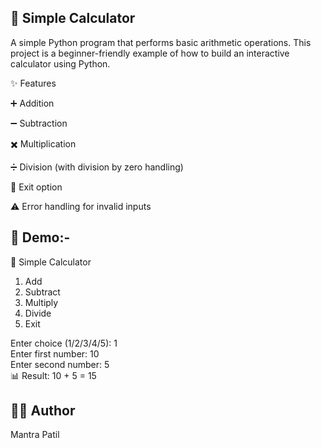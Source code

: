 ## 🧮 Simple Calculator

A simple Python program that performs basic arithmetic operations.
This project is a beginner-friendly example of how to build an interactive calculator using Python.

✨ Features

➕ Addition

➖ Subtraction

✖️ Multiplication

➗ Division (with division by zero handling)

🚪 Exit option

⚠️ Error handling for invalid inputs



## 📸 Demo:-
🧮 Simple Calculator
1. Add
2. Subtract
3. Multiply
4. Divide
5. Exit

Enter choice (1/2/3/4/5): 1  
Enter first number: 10  
Enter second number: 5  
📊 Result: 10 + 5 = 15




## 👨‍💻 Author

Mantra Patil
